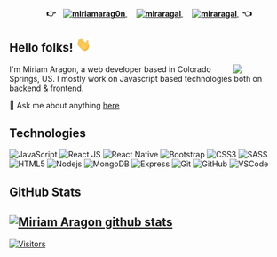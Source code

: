 <h4 align="center"> 
👉 &nbsp;&nbsp; 
<a href=https://www.linkedin.com/in/miriamarag0n/ target="blank"><img align="center" src=https://cdn.jsdelivr.net/npm/simple-icons@3.0.1/icons/linkedin.svg alt="miriamarag0n" height="30" width="30"/>
</a>
&nbsp;&nbsp;&nbsp;&nbsp;     
<a href=mailto:miraragal@gmail.com target="blank"><img align="center" src=https://cdn.jsdelivr.net/npm/simple-icons@3.0.1/icons/gmail.svg alt="miraragal"     height="30" width="30" />
</a>
&nbsp;&nbsp;&nbsp;&nbsp; 
<a href=https://github.com/Miraragal?tab=repositories target="blank"><img align="center" src=https://cdn.jsdelivr.net/npm/simple-icons@3.0.1/icons/github.svg alt="miraragal" height="30" width="30" />
</a>
&nbsp;&nbsp;👈 
</h4>


## Hello folks! <img src="https://github.com/Miraragal/-Miriam-README.md/blob/main/wave.gif" width="27px">
<img align="right" src="https://github.com/Miraragal/MiriamAragon/blob/main/octocat-anime.gif" width="100"/>

I'm Miriam Aragon, a web developer based in Colorado Springs, US.
I mostly work on Javascript based technologies both on backend & frontend.  

💬 Ask me about anything [here](https://github.com/Miraragal/Miraragal/issues)



## Technologies

  ![JavaScript](https://img.shields.io/badge/-JavaScript-black?style=flat-square&logo=javascript)
  ![React JS](https://img.shields.io/badge/-ReactJS-black?style=flat-square&logo=react)
  ![React Native](https://img.shields.io/badge/-ReactNative-black?style=flat-square&logo=react) 
  ![Bootstrap](https://img.shields.io/badge/-Bootstrap-563D7C?style=flat-square&logo=bootstrap)
  ![CSS3](https://img.shields.io/badge/-CSS3-1572B6?style=flat-square&logo=css3)
  ![SASS](https://img.shields.io/badge/-SASS-1572B6?style=flat-square&logo=sass)
  ![HTML5](https://img.shields.io/badge/-HTML5-E34F26?style=flat-square&logo=html5&logoColor=white)
  ![Nodejs](https://img.shields.io/badge/-NodeJS-black?style=flat-square&logo=Node.js)
  ![MongoDB](https://img.shields.io/badge/-MongoDB-black?style=flat-square&logo=mongodb)
  ![Express](https://img.shields.io/badge/-Express-black?style=flat-square&logo=express)
  ![Git](https://img.shields.io/badge/-Git-black?style=flat-square&logo=git)
  ![GitHub](https://img.shields.io/badge/-GitHub-181717?style=flat-square&logo=github)
  ![VSCode](https://img.shields.io/badge/-VS_Code-007ACC?style=flat-square&logo=visual-studio-code)


## GitHub Stats

[![Miriam Aragon github stats](https://github-readme-stats.vercel.app/api?username=Miraragal&show_icons=true&theme=algolia&include_all_commits=true)](https://github.com/Miraragal/github-readme-stats)
---


[![Visitors](https://komarev.com/ghpvc/?username=Miraragal)](https://github.com/Miraragal)

<!-- 🌱 Coming soon... -->

<!-- <img src="https://raw.githubusercontent.com/adarshaacharya/adarshaacharya/master/assets/developer.gif" width="30px"> *Checkout my [website](http://) for more details*  -->

 













